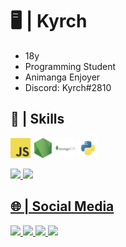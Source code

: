 # 🖥 | Kyrch

- 18y
- Programming Student
- Animanga Enjoyer
- Discord: Kyrch#2810

## 🚀 | Skills
<code><img height="32" src="https://raw.githubusercontent.com/github/explore/80688e429a7d4ef2fca1e82350fe8e3517d3494d/topics/javascript/javascript.png" alt="Javascript"/></code>
<code><img height="32" src="https://raw.githubusercontent.com/github/explore/80688e429a7d4ef2fca1e82350fe8e3517d3494d/topics/nodejs/nodejs.png" alt="Nodejs"/></code>
<code><img height="32" src="https://raw.githubusercontent.com/github/explore/80688e429a7d4ef2fca1e82350fe8e3517d3494d/topics/mongodb/mongodb.png" alt="MongoDB"/></code>
<code><img height="32" src="https://raw.githubusercontent.com/github/explore/80688e429a7d4ef2fca1e82350fe8e3517d3494d/topics/python/python.png" alt="Python"/></code>

<div>
<a href="https://github.com/Kyrch">
<img height="180em" src="https://github-readme-stats.vercel.app/api/top-langs/?username=Kyrch&layout=compact&langs_count=7&theme=dracula"/>
<img height="180em" src="https://github-readme-stats.vercel.app/api?username=Kyrch&show_icons=true&theme=dracula&include_all_commits=true&count_private=true"/>
</div>

## 🌐 | Social Media

<a href="https://twitter.com/Kyrchzera">
<img src="https://img.shields.io/badge/Twitter-1DA1F2?style=for-the-badge&logo=twitter&logoColor=white">
</a>
<a href="https://www.reddit.com/user/Kyrchh">
<img src="https://img.shields.io/badge/Reddit-FF4500?style=for-the-badge&logo=reddit&logoColor=white">
</a>
<a href="https://steamcommunity.com/id/KYRCHZERAA/">
<img src="https://img.shields.io/badge/Steam-000000?style=for-the-badge&logo=steam&logoColor=white">
</a>
<a href="https://anilist.co/user/Kyrch/">
<img src="https://img.shields.io/badge/Anilist-000000?style=for-the-badge&logo=anilist&logoColor=white">
</a>
